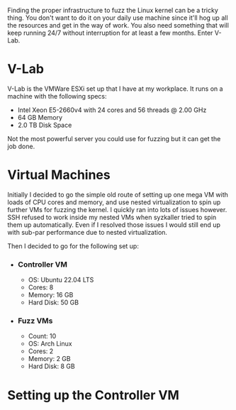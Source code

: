 Finding the proper infrastructure to fuzz the Linux kernel can be a tricky thing. You don't want to do it on your daily use machine since it'll hog up all the resources and get in the way of work. You also need something that will keep running 24/7 without interruption for at least a few months. Enter V-Lab.

# V-Lab
V-Lab is the VMWare ESXi set up that I have at my workplace. It runs on a machine with the following specs:
- Intel Xeon E5-2660v4 with 24 cores and 56 threads @ 2.00 GHz
- 64 GB Memory 
- 2.0 TB Disk Space

Not the most powerful server you could use for fuzzing but it can get the job done.

# Virtual Machines
Initially I decided to go the simple old route of setting up one mega VM with loads of CPU cores and memory, and use nested virtualization to spin up further VMs for fuzzing the kernel. I quickly ran into lots of issues however. SSH refused to work inside my nested VMs when syzkaller tried to spin them up automatically. Even if I resolved those issues I would still end up with sub-par performance due to nested virtualization.

Then I decided to go for the following set up:
- ### Controller VM
	- OS: Ubuntu 22.04 LTS
	- Cores: 8
	- Memory: 16 GB
	- Hard Disk: 50 GB
- ### Fuzz VMs
	- Count: 10
	- OS: Arch Linux
	- Cores: 2
	- Memory: 2 GB
	- Hard Disk: 8 GB 

# Setting up the Controller VM
